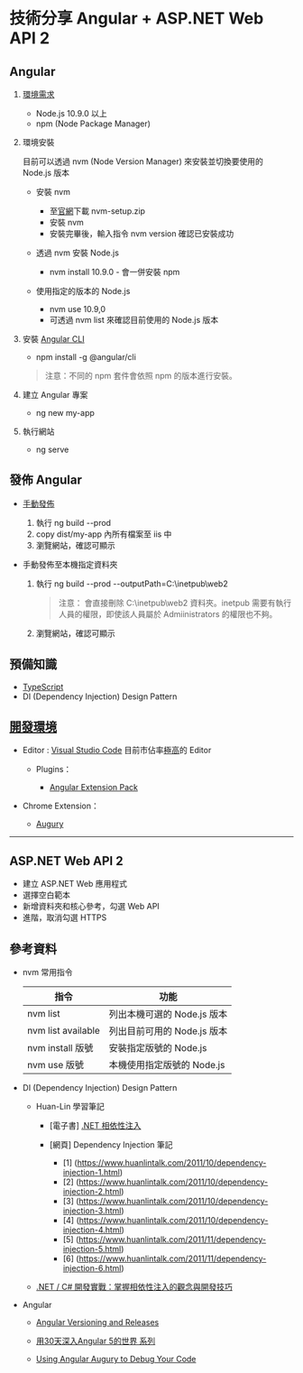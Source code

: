 # 技術分享 Angular + ASP.NET Web API 2

## Angular

1. [環境需求](https://angular.io/guide/setup-local)

    - Node.js 10.9.0 以上
    - npm (Node Package Manager)

1. 環境安裝

    目前可以透過 nvm (Node Version Manager) 來安裝並切換要使用的 Node.js 版本

    - 安裝 nvm

        - 至[官網](https://github.com/coreybutler/nvm-windows/releases)下載 nvm-setup.zip
        - 安裝 nvm
        - 安裝完畢後，輸入指令 nvm version 確認已安裝成功

    - 透過 nvm 安裝 Node.js

        - nvm install 10.9.0 - 會一併安裝 npm

    - 使用指定的版本的 Node.js

        - nvm use 10.9,0
        - 可透過 nvm list 來確認目前使用的 Node.js 版本

1. 安裝 [Angular CLI](https://cli.angular.io/)

    - npm install -g @angular/cli
    
    > 注意：不同的 npm 套件會依照 npm 的版本進行安裝。

1. 建立 Angular 專案

    - ng new my-app

1. 執行網站

    - ng serve

## 發佈 Angular

- [手動發佈](https://angular.io/guide/deployment#basic-deployment-to-a-remote-server)

    1. 執行 ng build --prod
    1. copy dist/my-app 內所有檔案至 iis 中
    1. 瀏覽網站，確認可顯示

- 手動發佈至本機指定資料夾

    1. 執行 ng build --prod --outputPath=C:\inetpub\web2

        > 注意： 會直接刪除 C:\inetpub\web2 資料夾。inetpub 需要有執行人員的權限，即使該人員屬於 Admiinistrators 的權限也不夠。

    1. 瀏覽網站，確認可顯示

## 預備知識

- [TypeScript](https://www.typescriptlang.org/docs/home.html)
- DI (Dependency Injection) Design Pattern

## [開發環境](https://angular.io/resources)

- Editor : [Visual Studio Code](https://code.visualstudio.com/) 目前市佔率[極高](https://insights.stackoverflow.com/survey/2019#development-environments-and-tools)的 Editor

  - Plugins：

    - [Angular Extension Pack](https://marketplace.visualstudio.com/items?itemName=doggy8088.angular-extension-pack)

- Chrome Extension：

  - [Augury](https://augury.rangle.io/)

---

## ASP.NET Web API 2

- 建立 ASP.NET Web 應用程式
- 選擇空白範本
- 新增資料夾和核心參考，勾選 Web API
- 進階，取消勾選 HTTPS

## 參考資料

- nvm 常用指令

    | 指令 | 功能  |
    | ---- | ----- |
    | nvm list | 列出本機可選的 Node.js 版本 |
    | nvm list available | 列出目前可用的 Node.js 版本 |
    | nvm install 版號 | 安裝指定版號的 Node.js |
    | nvm use 版號 | 本機使用指定版號的 Node.js |

- DI (Dependency Injection) Design Pattern

  - Huan-Lin 學習筆記

    - [電子書] [.NET 相依性注入](https://leanpub.com/dinet)
    - [網頁] Dependency Injection 筆記

      - [1] (https://www.huanlintalk.com/2011/10/dependency-injection-1.html)
      - [2] (https://www.huanlintalk.com/2011/10/dependency-injection-2.html)
      - [3] (https://www.huanlintalk.com/2011/10/dependency-injection-3.html)
      - [4] (https://www.huanlintalk.com/2011/10/dependency-injection-4.html)
      - [5] (https://www.huanlintalk.com/2011/11/dependency-injection-5.html)
      - [6] (https://www.huanlintalk.com/2011/11/dependency-injection-6.html)

  - [.NET / C# 開發實戰：掌握相依性注入的觀念與開發技巧](https://www.accupass.com/event/1910240302432112993487)

- Angular

  - [Angular Versioning and Releases](https://angular.io/guide/releases)

  - [用30天深入Angular 5的世界 系列](https://ithelp.ithome.com.tw/users/20107113/ironman/1240)

  - [Using Angular Augury to Debug Your Code](https://www.sitepoint.com/angular-augury-debug-code/)

